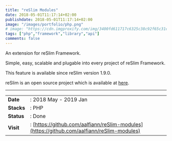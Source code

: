 ```yaml
---
title: "reSlim Modules"
date: 2018-05-01T11:17:14+02:00
publishdate: 2018-05-01T11:17:14+02:00
image: "/images/portfolio/php.png"
# image: "https://cdn.imgproxify.com/img/3400fd611717c6325c38c92f65c31ceedcb94fa308c6df5f049fb4678d6cc17f19c3f954f5720a2472043fd59874c982b268190b734c3667.png"
tags: ["php","framework","library","api"]
comments: false
---
```


An extension for reSlim Framework.

Simple, easy, scalable and plugable into every project of reSlim Framework.
<!--more-->
This feature is available since reSlim version 1.9.0.

reSlim is an open source project which is available at [here](https://github.com/aalfiann/reSlim).

---

|||
|---|---|
|**Date**| : 2018 May - 2019 Jan
|**Stacks**| : PHP
|**Status**| : Done
|**Visit**| : [https://github.com/aalfiann/reSlim-modules](https://github.com/aalfiann/reSlim-modules)


